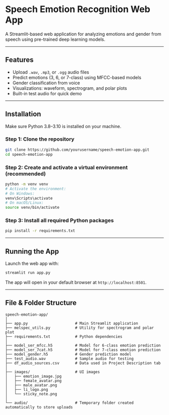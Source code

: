 
#  Speech Emotion Recognition Web App

A Streamlit-based web application for analyzing emotions and gender from speech using pre-trained deep learning models.

---

##  Features

-  Upload `.wav`, `.mp3`, or `.ogg` audio files
-  Predict emotions (3, 6, or 7-class) using MFCC-based models
-  Gender classification from voice
-  Visualizations: waveform, spectrogram, and polar plots
-  Built-in test audio for quick demo

---

##  Installation

Make sure Python 3.8–3.10 is installed on your machine.

### Step 1: Clone the repository

```bash
git clone https://github.com/yourusername/speech-emotion-app.git
cd speech-emotion-app
```

### Step 2: Create and activate a virtual environment (recommended)

```bash
python -m venv venv
# Activate the environment:
# On Windows:
venv\Scripts\activate
# On macOS/Linux:
source venv/bin/activate
```

### Step 3: Install all required Python packages

```bash
pip install -r requirements.txt
```

---

##  Running the App

Launch the web app with:

```bash
streamlit run app.py
```

The app will open in your default browser at `http://localhost:8501`.

---

## File & Folder Structure

```
speech-emotion-app/
│
├── app.py                     # Main Streamlit application
├── melspec_utils.py           # Utility for spectrogram and polar plot
├── requirements.txt           # Python dependencies
│
├── model_ser_mfcc.h5          # Model for 6-class emotion prediction
├── model_ser_7cat.h5          # Model for 7-class emotion prediction
├── model_gender.h5            # Gender prediction model
├── test_audio.wav             # Sample audio for testing
├── df_audio_sources.csv       # Data used in Project Description tab
│
├── images/                    # UI images
│   ├── emotion_image.jpg
│   ├── female_avatar.png
│   ├── male_avatar.png
│   ├── li_logo.png
│   └── sticky_note.png
│
└── audio/                     # Temporary folder created automatically to store uploads
```
